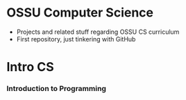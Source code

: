 # OSSU Computer Science
+ Projects and related stuff regarding OSSU CS curriculum
+ First repository, just tinkering with GitHub

# Intro CS
<h3> Introduction to Programming </h3>
